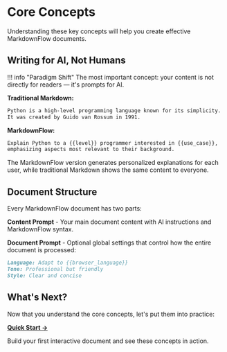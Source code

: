 # Core Concepts

Understanding these key concepts will help you create effective MarkdownFlow documents.

## Writing for AI, Not Humans

!!! info "Paradigm Shift"
    The most important concept: your content is not directly for readers — it's prompts for AI.

**Traditional Markdown:**

```markdown
Python is a high-level programming language known for its simplicity.
It was created by Guido van Rossum in 1991.
```

**MarkdownFlow:**

```markdown
Explain Python to a {{level}} programmer interested in {{use_case}},
emphasizing aspects most relevant to their background.
```

The MarkdownFlow version generates personalized explanations for each user, while traditional Markdown shows the same content to everyone.

## Document Structure

Every MarkdownFlow document has two parts:

**Content Prompt** - Your main document content with AI instructions and MarkdownFlow syntax.

**Document Prompt** - Optional global settings that control how the entire document is processed:

```markdown
Language: Adapt to {{browser_language}}
Tone: Professional but friendly
Style: Clear and concise
```

## What's Next?

Now that you understand the core concepts, let's put them into practice:

**[Quick Start →](quick-start.md)**

Build your first interactive document and see these concepts in action.
